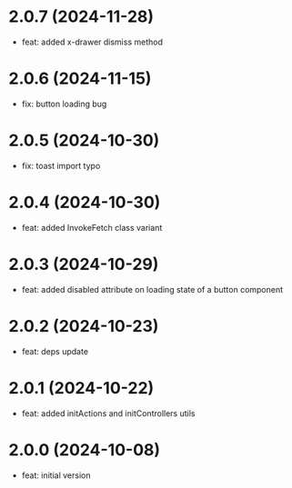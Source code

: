 # 2.0.7 (2024-11-28)
* feat: added x-drawer dismiss method

# 2.0.6 (2024-11-15)
* fix: button loading bug

# 2.0.5 (2024-10-30)
* fix: toast import typo

# 2.0.4 (2024-10-30)
* feat: added InvokeFetch class variant

# 2.0.3 (2024-10-29)
* feat: added disabled attribute on loading state of a button component

# 2.0.2 (2024-10-23)
* feat: deps update

# 2.0.1 (2024-10-22)
* feat: added initActions and initControllers utils

# 2.0.0 (2024-10-08)
* feat: initial version
